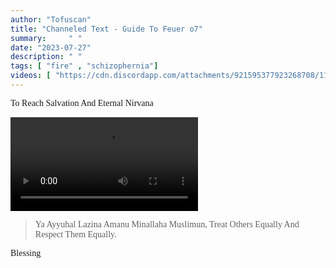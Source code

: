```yaml
---
author: "Tofuscan" 
title: "Channeled Text - Guide To Feuer o7" 
summary:     " "
date: "2023-07-27" 
description: " " 
tags: [ "fire" , "schizophernia"] 
videos: [ "https://cdn.discordapp.com/attachments/921595377923268708/1133693549737680972/y.mp4" ]
---
```



<style>
/* Pigpen Cipher delete to remove effect*/
body {
    font-family: "vcr";
}
</style>

To Reach Salvation And Eternal Nirvana

<video controls src="https://cdn.discordapp.com/attachments/921595377923268708/1133693549737680972/y.mp4"></video>

<blockquote class="vcr">
<span class="pigpen">
Ya Ayyuhal Lazina Amanu Minallaha Muslimun,
</span>
Treat Others Equally And Respect Them Equally.
</blockquote>

<p class="pigpen">
Blessing
</p>
